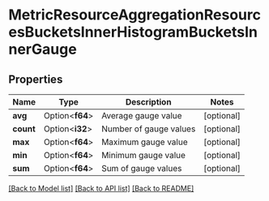 # MetricResourceAggregationResourcesBucketsInnerHistogramBucketsInnerGauge

## Properties

Name | Type | Description | Notes
------------ | ------------- | ------------- | -------------
**avg** | Option<**f64**> | Average gauge value | [optional]
**count** | Option<**i32**> | Number of gauge values | [optional]
**max** | Option<**f64**> | Maximum gauge value | [optional]
**min** | Option<**f64**> | Minimum gauge value | [optional]
**sum** | Option<**f64**> | Sum of gauge values | [optional]

[[Back to Model list]](../README.md#documentation-for-models) [[Back to API list]](../README.md#documentation-for-api-endpoints) [[Back to README]](../README.md)



